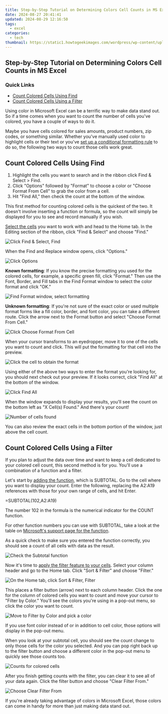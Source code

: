 ```yaml
---
title: Step-by-Step Tutorial on Determining Colors Cell Counts in MS Excel
date: 2024-08-27 20:41:41
updated: 2024-08-29 12:16:50
tags:
  - excel
categories:
  - tech
thumbnail: https://static1.howtogeekimages.com/wordpress/wp-content/uploads/2021/05/MS-excel-logo-675.png
---
```


## Step-by-Step Tutorial on Determining Colors Cell Counts in MS Excel

### Quick Links

* [Count Colored Cells Using Find](https://fake-location.techidaily.com/how-to-share-location-in-messenger-on-honor-90-drfone-by-drfone-virtual-android/)
* [Count Colored Cells Using a Filter](https://facebook-record-videos.techidaily.com/updated-2024-approved-decoding-the-science-of-hash-optimization-for-game-streaming/)

 Using color in Microsoft Excel can be a terrific way to make data stand out. So if a time comes when you want to count the number of cells you've colored, you have a couple of ways to do it.

 Maybe you have cells colored for sales amounts, product numbers, zip codes, or something similar. Whether you've manually used color to highlight cells or their text or you've [set up a conditional formatting rule](https://facebook-video-share.techidaily.com/updated-in-depth-asmr-video-insights/) to do so, the following two ways to count those cells work great.

##  Count Colored Cells Using Find

1. Highlight the cells you want to search and in the ribbon click Find & Select > Find.
2. Click "Options" followed by "Format" to choose a color or "Choose Format From Cell" to grab the color from a cell.
3. Hit "Find All," then check the count at the bottom of the window.

 This first method for counting colored cells is the quickest of the two. It doesn't involve inserting a function or formula, so the count will simply be displayed for you to see and record manually if you wish.

[Select the cells](https://buynow-tips.techidaily.com/exploring-a-ravaged-world-on-motorcycle-in-days-gone-our-comprehhavis-review/) you want to work with and head to the Home tab. In the Editing section of the ribbon, click "Find & Select" and choose "Find."

![Click Find & Select, Find](https://static1.howtogeekimages.com/wordpress/wp-content/uploads/2021/07/HomeFindSelectFind-Excel.png) 

 When the Find and Replace window opens, click "Options."

![Click Options](https://static1.howtogeekimages.com/wordpress/wp-content/uploads/2021/07/FindReplaceOptions-Excel.png) 

**Known formatting**: If you know the precise formatting you used for the colored cells, for example, a specific green fill, click "Format." Then use the Font, Border, and Fill tabs in the Find Format window to select the color format and click "OK."

![Find Format window, select formatting](https://static1.howtogeekimages.com/wordpress/wp-content/uploads/2021/07/FindFormatColorGreen-Excel.png) 

**Unknown formatting**: If you're not sure of the exact color or used multiple format forms like a fill color, border, and font color, you can take a different route. Click the arrow next to the Format button and select "Choose Format From Cell."

![Click Choose Format From Cell](https://static1.howtogeekimages.com/wordpress/wp-content/uploads/2021/07/FindReplaceChooseFormatCells-Excel.png) 

 When your cursor transforms to an eyedropper, move it to one of the cells you want to count and click. This will put the formatting for that cell into the preview.

![Click the cell to obtain the format](https://static1.howtogeekimages.com/wordpress/wp-content/uploads/2021/07/EyeDropperPreviewFormat-Excel.png) 

 Using either of the above two ways to enter the format you're looking for, you should next check out your preview. If it looks correct, click "Find All" at the bottom of the window.

![Click Find All](https://static1.howtogeekimages.com/wordpress/wp-content/uploads/2021/07/FindAllColorGreen-Excel.png) 

 When the window expands to display your results, you'll see the count on the bottom left as "X Cell(s) Found." And there's your count!

![Number of cells found](https://static1.howtogeekimages.com/wordpress/wp-content/uploads/2021/07/ColorGreenCellsFound-Excel.png) 

 You can also review the exact cells in the bottom portion of the window, just above the cell count.

##  Count Colored Cells Using a Filter

 If you plan to adjust the data over time and want to keep a cell dedicated to your colored cell count, this second method is for you. You'll use a combination of a function and a filter.

 Let's start by [adding the function](https://fox-helps.techidaily.com/new-2024-approved-safety-features-evaluated-in-syma-x8c/), which is SUBTOTAL. Go to the cell where you want to display your count. Enter the following, replacing the A2:A19 references with those for your own range of cells, and hit Enter.

=SUBTOTAL(102,A2:A19)

 The number 102 in the formula is the numerical indicator for the COUNT function.

 For other function numbers you can use with SUBTOTAL, take a look at the table on [Microsoft's support page for the function](https://support.microsoft.com/en-us/office/subtotal-function-7b027003-f060-4ade-9040-e478765b9939).

 As a quick check to make sure you entered the function correctly, you should see a count of all cells with data as the result.

![Check the Subtotal function](https://static1.howtogeekimages.com/wordpress/wp-content/uploads/2021/07/SubtotalFunctionCheck-Excel.png) 

 Now it's time to [apply the filter feature to your cells](https://facebook-video-share.techidaily.com/free-audio-treasures-to-amplify-youtube-in-2024/). Select your column header and go to the Home tab. Click "Sort & Filter" and choose "Filter."

![On the Home tab, click Sort & Filter, Filter](https://static1.howtogeekimages.com/wordpress/wp-content/uploads/2021/07/HomeSortFilterFilter-Excel.png) 

 This places a filter button (arrow) next to each column header. Click the one for the column of colored cells you want to count and move your cursor to "Filter by Color." You'll see the colors you're using in a pop-out menu, so click the color you want to count.

![Move to Filter by Color and pick a color](https://static1.howtogeekimages.com/wordpress/wp-content/uploads/2021/07/FilterByCellColorGreen-Excel.png) 

 If you use font color instead of or in addition to cell color, those options will display in the pop-out menu.

 When you look at your subtotal cell, you should see the count change to only those cells for the color you selected. And you can pop right back up to the filter button and choose a different color in the pop-out menu to quickly see those counts too.

![Counts for colored cells](https://static1.howtogeekimages.com/wordpress/wp-content/uploads/2021/07/CountedColoredCells-Excel.png) 

 After you finish getting counts with the filter, you can clear it to see all of your data again. Click the filter button and choose "Clear Filter From."

![Choose Clear Filter From](https://static1.howtogeekimages.com/wordpress/wp-content/uploads/2021/07/ClearFilterCountColoredCells-Excel.png) 

 If you're already taking advantage of colors in Microsoft Excel, those colors can come in handy for more than just making data stand out.

<ins class="adsbygoogle"
     style="display:block"
     data-ad-format="autorelaxed"
     data-ad-client="ca-pub-7571918770474297"
     data-ad-slot="1223367746"></ins>



<ins class="adsbygoogle"
     style="display:block"
     data-ad-client="ca-pub-7571918770474297"
     data-ad-slot="8358498916"
     data-ad-format="auto"
     data-full-width-responsive="true"></ins>
